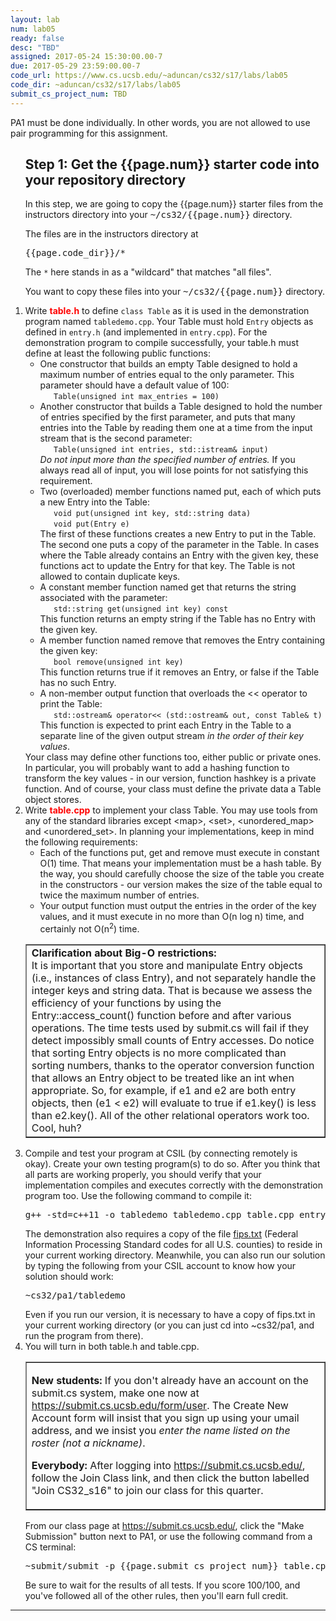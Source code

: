 ```yaml
---
layout: lab
num: lab05
ready: false
desc: "TBD"
assigned: 2017-05-24 15:30:00.00-7
due: 2017-05-29 23:59:00.00-7
code_url: https://www.cs.ucsb.edu/~aduncan/cs32/s17/labs/lab05
code_dir: ~aduncan/cs32/s17/labs/lab05
submit_cs_project_num: TBD
---
```


<div style='display:none'>
https://ucsb-cs32-s17.github.io/lab/lab05/
</div>

<p>PA1 must be done individually. In other words, you are not allowed to use
   pair programming for this assignment. </p>
<ol>

## Step 1: Get the {{page.num}} starter code into your repository directory 



In this step, we are going to copy the {{page.num}} starter files from the instructors directory into your <tt>~/cs32/{{page.num}}</tt> directory.

The files are in the instructors directory at 

<tt>{{page.code_dir}}/*</tt> 

The `*` here stands in as a "wildcard" that matches "all files".

You want to copy these files into your <tt>~/cs32/{{page.num}}</tt> directory.

  <li>Write <font color="red"><b>table.h</b></font> to define <code>class Table</code> as it is used
  in the demonstration program named <code>tabledemo.cpp</code>. Your Table must hold
  <code>Entry</code> objects as defined in <code>entry.h</code> (and implemented in
  <code>entry.cpp</code>). For the demonstration
  program to compile successfully, your table.h must define at least the following public functions:
      <ul type = "circle">
        <li>One constructor that builds an empty Table designed to hold a maximum number of entries
        equal to the only parameter. This parameter should have a default value of 100:
        <br><code>&nbsp;&nbsp;&nbsp;Table(unsigned int max_entries = 100)</code></li>
        <li>Another constructor that builds a Table designed to hold the number of entries
        specified by the first parameter, and puts that many entries into the Table by reading
        them one at a time from the input stream that is the second parameter:
        <br><code>&nbsp;&nbsp;&nbsp;Table(unsigned int entries, std::istream&amp; input)</code>
        <br><em>Do not input more than the specified number of entries.</em> If you always read all of input,
        you will lose points for not satisfying this requirement.</li>
        <li>Two (overloaded) member functions named put, each of which puts a new Entry into the Table:
        <br><code>&nbsp;&nbsp;&nbsp;void put(unsigned int key, std::string data)</code>
        <br><code>&nbsp;&nbsp;&nbsp;void put(Entry e)</code>
        <br>The first of these functions creates a new Entry to put in the Table. The second
        one puts a copy of the parameter in the Table. In cases where the Table already
        contains an Entry with the given key, these functions act to update the Entry for that key.
        The Table is not allowed to contain duplicate keys.</li>
        <li>A constant member function named get that returns the string associated with the
        parameter:
        <br><code>&nbsp;&nbsp;&nbsp;std::string get(unsigned int key) const</code>
        <br>This function returns an empty string if the Table has no Entry with the given key.</li>
        <li>A member function named remove that removes the Entry containing the given key:
        <br><code>&nbsp;&nbsp;&nbsp;bool remove(unsigned int key)</code>
        <br>This function returns true if it removes an Entry, or false if the Table has no such Entry.</li>
        <li>A non-member output function that overloads the &lt;&lt; operator to print the Table:
        <br><code>&nbsp;&nbsp;&nbsp;std::ostream&amp; operator&lt;&lt; (std::ostream&amp; out, const Table&amp; t)</code>
        <br>This function is expected to print each Entry in the Table to a separate line of
        the given output stream <em>in the order of their key values</em>.</li>
      </ul>
  Your class may define other functions too, either public or private ones. In particular, you will
  probably want to add a hashing function to transform the key values - in our version, function hashkey
  is a private function. And of course, your class must define the private data a Table object stores.</li>
      </ul>
  </li>
  <li>Write <font color="red"><b>table.cpp</b></font> to implement your class Table. You may use
      tools from any of the standard libraries except &lt;map&gt;, &lt;set&gt;, &lt;unordered_map&gt;
      and &lt;unordered_set&gt;. In planning your implementations, keep in mind the following requirements:
      <ul type="circle">
        <li>Each of the functions put, get and remove must execute in constant O(1) time. That means your
        implementation must be a hash table. By the way, you should carefully choose the size of the
        table you create in the constructors - our version makes the size of the table equal to
        twice the maximum number of entries.</li>
        <li>Your output function must output the entries in the order of the key values, and it must
        execute in no more than O(n log n) time, and certainly not O(n<sup>2</sup>) time.</li>
      </ul>
        <table border="1">
          <tr align="left">
            <td><b>Clarification about Big-O restrictions:</b>
            <br>It is important that you store and manipulate Entry objects (i.e.,
            instances of class Entry), and not separately handle the integer keys and
            string data. That is because we assess the efficiency of your functions by
            using the Entry::access_count() function before and after various operations.
            The time tests used by submit.cs will fail if they detect impossibly small
            counts of Entry accesses. Do notice that sorting Entry objects is no more
            complicated than sorting numbers, thanks to the operator conversion function
            that allows an Entry object to be treated like an int when appropriate. So,
            for example, if e1 and e2 are both entry objects, then (e1 &lt; e2) will
            evaluate to true if e1.key() is less than e2.key(). All of the other relational
            operators work too. Cool, huh?</td>
          </tr>
        </table>
  <li>Compile and test your program at CSIL (by connecting remotely is okay). Create your
      own testing program(s) to do so. After you think that all parts are working properly,
      you should verify that your implementation compiles and executes correctly with the
      demonstration program too. Use the following command to compile it:
      <pre>g++ -std=c++11 -o tabledemo tabledemo.cpp table.cpp entry.cpp</pre>
      The demonstration also requires a copy of the file <a href="fips.txt">fips.txt</a>
      (Federal Information Processing Standard codes for all U.S. counties) to
      reside in your current working directory. Meanwhile, you can also
      run our solution by typing the following from your CSIL account to know how
      your solution should work:
      <pre>~cs32/pa1/tabledemo</pre>
      Even if you run our version, it is necessary to have a copy of fips.txt in your current
      working directory (or you can just cd into ~cs32/pa1, and run the program from there).</li>
  <li>You will turn in both table.h and table.cpp<!--, but the procedure for doing so is still being
            worked out. See this space for further instructions well before the due date-->.
      <table border="1" cellpadding="3">
        <tr>
          <td align="left">
          <p><b>New students:</b> If you don't already have an account on the submit.cs system, make one now at
          <a href="https://submit.cs.ucsb.edu/form/user">https://submit.cs.ucsb.edu/form/user</a>.
          The Create New Account form will insist that you sign up using your umail address, and
          we insist you <em>enter the name listed on the roster (not a nickname)</em>.</p>
          <p><b>Everybody:</b> After logging into <a href="https://submit.cs.ucsb.edu/">https://submit.cs.ucsb.edu/</a>,
          follow the Join Class link, and then click the button 
          labelled "Join CS32_s16" to join our class for this quarter.</p>
          </td>
        </tr>
      </table>
      From our class page at <a href="https://submit.cs.ucsb.edu/">https://submit.cs.ucsb.edu/</a>,
      click the "Make Submission" button next to PA1, or use the following command from a CS terminal:
        <pre>~submit/submit -p {{page.submit_cs_project_num}} table.cpp table.h</pre>
        Be sure to wait for the results of all tests. If you score 100/100, and you've
        followed all of the other rules, then you'll earn full credit.
      </li>
</ol>
<hr>
